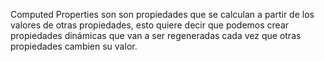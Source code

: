 Computed Properties son son propiedades que se calculan a partir de los valores de otras propiedades, esto quiere decir que podemos crear propiedades dinámicas que van a ser regeneradas cada vez que otras propiedades cambien su valor.


